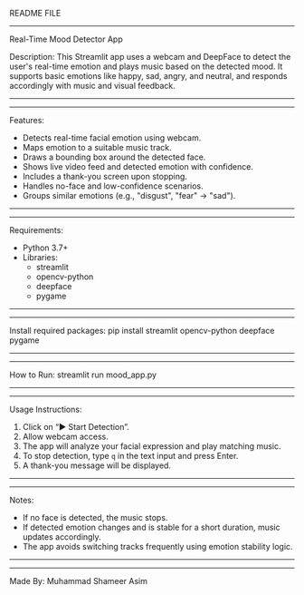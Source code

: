 README FILE

--------------------------------

Real-Time Mood Detector App

Description:
This Streamlit app uses a webcam and DeepFace to detect the user's real-time emotion and plays music based on the detected mood. It supports basic emotions like happy, sad, angry, and neutral, and responds accordingly with music and visual feedback.

--------------------------------
--------------------------------

Features:
- Detects real-time facial emotion using webcam.
- Maps emotion to a suitable music track.
- Draws a bounding box around the detected face.
- Shows live video feed and detected emotion with confidence.
- Includes a thank-you screen upon stopping.
- Handles no-face and low-confidence scenarios.
- Groups similar emotions (e.g., "disgust", "fear" → "sad").

----------------------------
----------------------------

Requirements:
- Python 3.7+
- Libraries:
  - streamlit
  - opencv-python
  - deepface
  - pygame

--------------------------------
--------------------------------

Install required packages:
   pip install streamlit opencv-python deepface pygame

--------------------------------
--------------------------------
How to Run:
streamlit run mood_app.py

--------------------------------
--------------------------------

Usage Instructions:
1. Click on “▶️ Start Detection”.
2. Allow webcam access.
3. The app will analyze your facial expression and play matching music.
4. To stop detection, type `q` in the text input and press Enter.
5. A thank-you message will be displayed.

--------------------------------
--------------------------------
Notes:
- If no face is detected, the music stops.
- If detected emotion changes and is stable for a short duration, music updates accordingly.
- The app avoids switching tracks frequently using emotion stability logic.

------------------------------
------------------------------
Made By: Muhammad Shameer Asim
